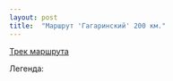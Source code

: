 ```yaml
---
layout: post
title:  "Маршрут 'Гагаринский' 200 км."
---
```


<p><a href="https://vk.com/away.php?to=https%3A%2F%2Fwww.gpsies.com%2Fmap.do%3Bjsessionid%3DC2D7C556986550B734AD659FAC951A5A.fe1%3FfileId%3Djwbkuokeeowddvqc&post=-155051322_102&cc_key=">Трек маршрута</a></p>


Легенда:
